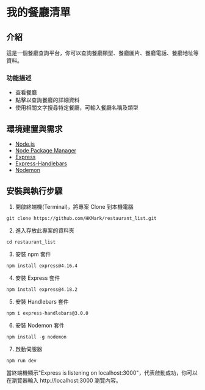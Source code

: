 # 我的餐廳清單

## 介紹

這是一個餐廳查詢平台，你可以查詢餐廳類型、餐廳圖片、餐廳電話、餐廳地址等資料。

### 功能描述

- 查看餐廳
- 點擊以查詢餐廳的詳細資料 
- 使用相關文字搜尋特定餐廳，可輸入餐廳名稱及類型

## 環境建置與需求
- [Node.js](https://nodejs.org/en/)
- [Node Package Manager](https://www.npmjs.com/)
- [Express](https://www.npmjs.com/package/express)
- [Express-Handlebars](https://www.npmjs.com/package/express-handlebars)
- [Nodemon](https://www.npmjs.com/package/nodemon)

## 安裝與執行步驟

1. 開啟終端機(Terminal)，將專案 Clone 到本機電腦

```
git clone https://github.com/HKMark/restaurant_list.git
```

2. 進入存放此專案的資料夾

```
cd restaurant_list
```

3. 安裝 npm 套件

```
npm install express@4.16.4
```

4. 安裝 Express 套件

```
npm install express@4.18.2
```

5. 安裝 Handlebars 套件

```
npm i express-handlebars@3.0.0
```

6. 安裝 Nodemon 套件

```
npm install -g nodemon
```

7. 啟動伺服器
```
npm run dev
```

當終端機顯示"Express is listening on localhost:3000"，代表啟動成功，你可以在瀏覽器輸入 http://localhost:3000 瀏覽內容。
